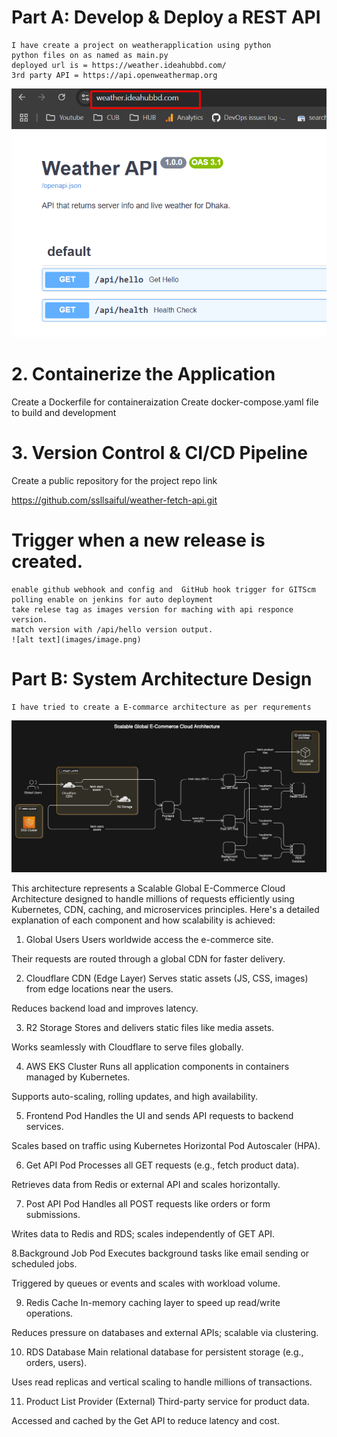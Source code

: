 # Part A: Develop & Deploy a REST API
    I have create a project on weatherapplication using python
    python files on as named as main.py
    deployed url is = https://weather.ideahubbd.com/
    3rd party API = https://api.openweathermap.org

![alt text](images/weather.png)

# 2. Containerize the Application

Create a Dockerfile for containeraization
Create docker-compose.yaml file to build and development


# 3. Version Control & CI/CD Pipeline

Create a public repository for the project repo link 
    
https://github.com/ssllsaiful/weather-fetch-api.git


# Trigger when a new release is created.

    enable github webhook and config and  GitHub hook trigger for GITScm polling enable on jenkins for auto deployment
    take relese tag as images version for maching with api responce version.
    match version with /api/hello version output.
    ![alt text](images/image.png)

# Part B: System Architecture Design
    I have tried to create a E-commarce architecture as per requrements 

   ![alt text](diagram/e-commerce-architecture.jpg)



This architecture represents a Scalable Global E-Commerce Cloud Architecture designed to handle millions of requests efficiently using Kubernetes, CDN, caching, and microservices principles. Here's a detailed explanation of each component and how scalability is achieved:


1. Global Users
Users worldwide access the e-commerce site.

Their requests are routed through a global CDN for faster delivery.



2. Cloudflare CDN (Edge Layer)
Serves static assets (JS, CSS, images) from edge locations near the users.

Reduces backend load and improves latency.


3. R2 Storage
Stores and delivers static files like media assets.

Works seamlessly with Cloudflare to serve files globally.

4. AWS EKS Cluster
Runs all application components in containers managed by Kubernetes.

Supports auto-scaling, rolling updates, and high availability.



5. Frontend Pod
Handles the UI and sends API requests to backend services.

Scales based on traffic using Kubernetes Horizontal Pod Autoscaler (HPA).


6. Get API Pod
Processes all GET requests (e.g., fetch product data).

Retrieves data from Redis or external API and scales horizontally.



7. Post API Pod
Handles all POST requests like orders or form submissions.

Writes data to Redis and RDS; scales independently of GET API.


8.Background Job Pod
Executes background tasks like email sending or scheduled jobs.

Triggered by queues or events and scales with workload volume.



9. Redis Cache
In-memory caching layer to speed up read/write operations.

Reduces pressure on databases and external APIs; scalable via clustering.


10. RDS Database
Main relational database for persistent storage (e.g., orders, users).

Uses read replicas and vertical scaling to handle millions of transactions.



11. Product List Provider (External)
Third-party service for product data.

Accessed and cached by the Get API to reduce latency and cost.

